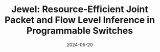---
title: "Jewel: Resource-Efficient Joint Packet and Flow Level Inference in Programmable Switches"
collection: publications
permalink: /publication/2024-joint_inference_fl_pl
date: 2024-05-20
venue: 'IEEE INFOCOM 2024 - IEEE Conference on Computer Communications'
paperurl: 'https://dspace.networks.imdea.org/bitstream/handle/20.500.12761/1777/jewel_postprint.pdf?sequence=1&isAllowed=y'
link: 'https://hdl.handle.net/20.500.12761/1777'
github: 'https://github.com/nds-group/Jewel'
citation: 'Aristide Tanyi-Jong Akem*, Beyza Bütün*, Michele Gucciardo and Marco Fiore, "Jewel: Resource-Efficient Joint Packet and Flow Level Inference in Programmable Switches," <i>IEEE INFOCOM 2024 - IEEE Conference on Computer Communications</i>, Vancouver, Canada, 2024, pp. 1-10, <i>(Accepted for Publication)</i>.'
---